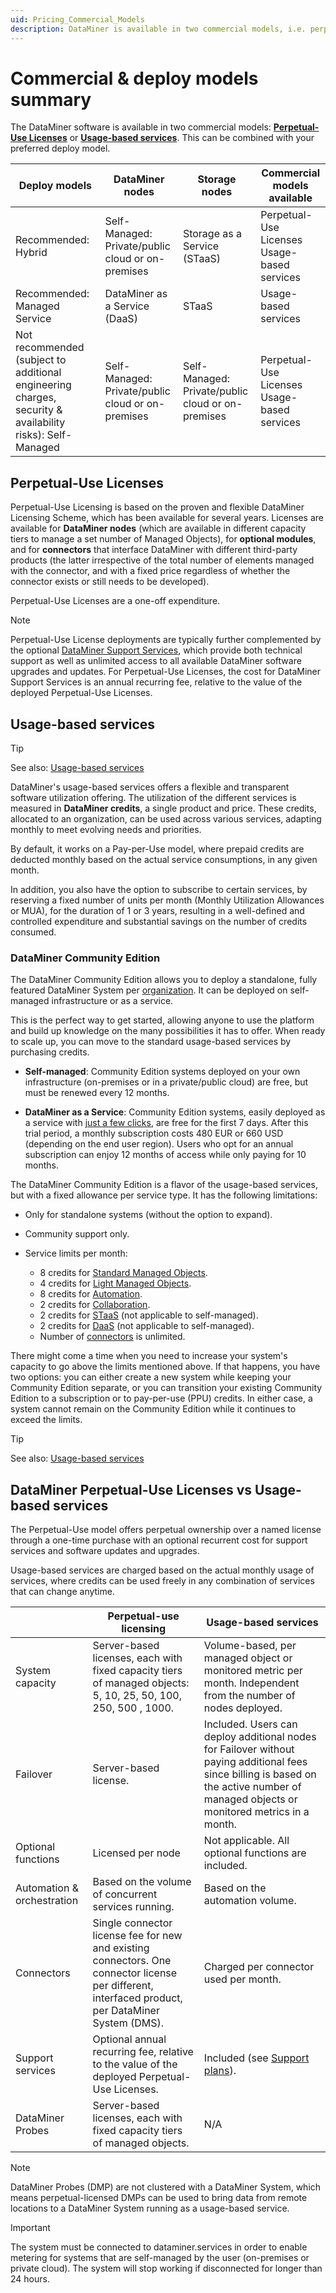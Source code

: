 ```yaml
---
uid: Pricing_Commercial_Models
description: DataMiner is available in two commercial models, i.e. perpetual-use licenses or usage-based services, combined with your preferred deploy model.
---
```


# Commercial & deploy models summary

The DataMiner software is available in two commercial models: [**Perpetual-Use Licenses**](xref:Pricing_Perpetual_Use_Licensing) or [**Usage-based services**](xref:Pricing_Usage_based_service). This can be combined with your preferred deploy model.

| Deploy models | DataMiner nodes | Storage nodes | Commercial models available |
|--|--|--|--|
| Recommended: Hybrid | Self-Managed: Private/public cloud or on-premises | Storage as a Service (STaaS) | Perpetual-Use Licenses<br>Usage-based services |
| Recommended: Managed Service | DataMiner as a Service (DaaS) |  STaaS | Usage-based services |
| Not recommended (subject to additional engineering charges, security & availability risks): Self-Managed | Self-Managed: Private/public cloud or on-premises | Self-Managed: Private/public cloud or on-premises | Perpetual-Use Licenses<br>Usage-based services |

## Perpetual-Use Licenses

Perpetual-Use Licensing is based on the proven and flexible DataMiner Licensing Scheme, which has been available for several years. Licenses are available for **DataMiner nodes** (which are available in different capacity tiers to manage a set number of Managed Objects), for **optional modules**, and for **connectors** that interface DataMiner with different third-party products (the latter irrespective of the total number of elements managed with the connector, and with a fixed price regardless of whether the connector exists or still needs to be developed).

Perpetual-Use Licenses are a one-off expenditure.

> [!NOTE]
> Perpetual-Use License deployments are typically further complemented by the optional [DataMiner Support Services](xref:Support_Services), which provide both technical support as well as unlimited access to all available DataMiner software upgrades and updates. For Perpetual-Use Licenses, the cost for DataMiner Support Services is an annual recurring fee, relative to the value of the deployed Perpetual-Use Licenses.

## Usage-based services

> [!TIP]
> See also: [Usage-based services](xref:Pricing_Usage_based_service)

DataMiner's usage-based services offers a flexible and transparent software utilization offering. The utilization of the different services is measured in **DataMiner credits**, a single product and price. These credits, allocated to an organization, can be used across various services, adapting monthly to meet evolving needs and priorities.

By default, it works on a Pay-per-Use model, where prepaid credits are deducted monthly based on the actual service consumptions, in any given month.

In addition, you also have the option to subscribe to certain services, by reserving a fixed number of units per month (Monthly Utilization Allowances or MUA), for the duration of 1 or 3 years, resulting in a well-defined and controlled expenditure and substantial savings on the number of credits consumed.

### DataMiner Community Edition

The DataMiner Community Edition allows you to deploy a standalone, fully featured DataMiner System per [organization](xref:Pricing_Usage_based_service#organization). It can be deployed on self-managed infrastructure or as a service.

This is the perfect way to get started, allowing anyone to use the platform and build up knowledge on the many possibilities it has to offer. When ready to scale up, you can move to the standard usage-based services by purchasing credits.

- **Self-managed**: Community Edition systems deployed on your own infrastructure (on-premises or in a private/public cloud) are free, but must be renewed every 12 months.

- **DataMiner as a Service**: Community Edition systems, easily deployed as a service with [just a few clicks](xref:Creating_a_DMS_in_the_cloud), are free for the first 7 days. After this trial period, a monthly subscription costs 480 EUR or 660 USD (depending on the end user region). Users who opt for an annual subscription can enjoy 12 months of access while only paying for 10 months.

The DataMiner Community Edition is a flavor of the usage-based services, but with a fixed allowance per service type. It has the following limitations:

- Only for standalone systems (without the option to expand).

- Community support only.

- Service limits per month:

  - 8 credits for [Standard Managed Objects](xref:Pricing_Usage_based_service#definition).
  - 4 credits for [Light Managed Objects](xref:Pricing_Usage_based_service#definition).
  - 8 credits for [Automation](xref:automation).
  - 2 credits for [Collaboration](xref:Pricing_Usage_based_service#definition).
  - 2 credits for [STaaS](xref:DM_selfhosted_and_StaaS) (not applicable to self-managed).
  - 2 credits for [DaaS](xref:DaaS_hosting) (not applicable to self-managed).
  - Number of [connectors](xref:FAQ_What_is_a_connector) is unlimited.

There might come a time when you need to increase your system's capacity to go above the limits mentioned above. If that happens, you have two options: you can either create a new system while keeping your Community Edition separate, or you can transition your existing Community Edition to a subscription or to pay-per-use (PPU) credits. In either case, a system cannot remain on the Community Edition while it continues to exceed the limits.

> [!TIP]
> See also: [Usage-based services](xref:Pricing_Usage_based_service)

## DataMiner Perpetual-Use Licenses vs Usage-based services

The Perpetual-Use model offers perpetual ownership over a named license through a one-time purchase with an optional recurrent cost for support services and software updates and upgrades.

Usage-based services are charged based on the actual monthly usage of services, where credits can be used freely in any combination of services that can change anytime.

|         | Perpetual-use licensing | Usage-based services |
|---------|----------------------------|----------------------|
| System capacity | Server-based licenses, each with fixed capacity tiers of managed objects: 5, 10, 25, 50, 100, 250, 500 , 1000. | Volume-based, per managed object or monitored metric per month. Independent from the number of nodes deployed. |
| Failover | Server-based license. | Included. Users can deploy additional nodes for Failover without paying additional fees since billing is based on the active number of managed objects or monitored metrics in a month. |
| Optional functions | Licensed per node | Not applicable. All optional functions are included. |
| Automation & orchestration | Based on the volume of concurrent services running. | Based on the automation volume. |
| Connectors | Single connector license fee for new and existing connectors. One connector license per different, interfaced product, per DataMiner System (DMS). | Charged per connector used per month. |
| Support services | Optional annual recurring fee, relative to the value of the deployed Perpetual-Use Licenses. | Included (see [Support plans](xref:Overview_Support_Plans)). |
| DataMiner Probes | Server-based licenses, each with fixed capacity tiers of managed objects.  | N/A |

> [!NOTE]
> DataMiner Probes (DMP) are not clustered with a DataMiner System, which means perpetual-licensed DMPs can be used to bring data from remote locations to a DataMiner System running as a usage-based service.

> [!IMPORTANT]
> The system must be connected to dataminer.services in order to enable metering for systems that are self-managed by the user (on-premises or private cloud). The system will stop working if disconnected for longer than 24 hours.
